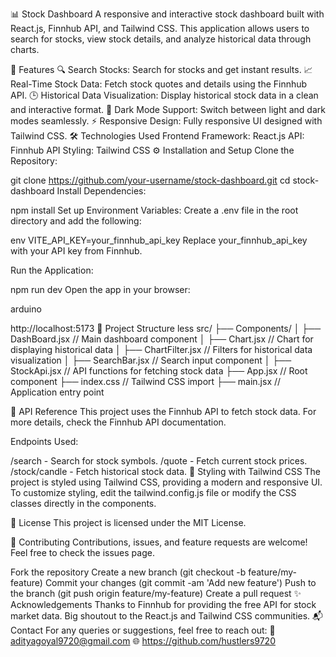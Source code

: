 📊 Stock Dashboard
A responsive and interactive stock dashboard built with React.js, Finnhub API, and Tailwind CSS. This application allows users to search for stocks, view stock details, and analyze historical data through charts.

🚀 Features
🔍 Search Stocks: Search for stocks and get instant results.
📈 Real-Time Stock Data: Fetch stock quotes and details using the Finnhub API.
🕒 Historical Data Visualization: Display historical stock data in a clean and interactive format.
🌙 Dark Mode Support: Switch between light and dark modes seamlessly.
⚡ Responsive Design: Fully responsive UI designed with Tailwind CSS.
🛠️ Technologies Used
Frontend Framework: React.js
API: Finnhub API
Styling: Tailwind CSS
⚙️ Installation and Setup
Clone the Repository:

git clone https://github.com/your-username/stock-dashboard.git
cd stock-dashboard
Install Dependencies:


npm install
Set up Environment Variables: Create a .env file in the root directory and add the following:

env
VITE_API_KEY=your_finnhub_api_key
Replace your_finnhub_api_key with your API key from Finnhub.

Run the Application:

npm run dev
Open the app in your browser:

arduino

http://localhost:5173
📂 Project Structure
less
src/
├── Components/
│   ├── DashBoard.jsx       // Main dashboard component
│   ├── Chart.jsx           // Chart for displaying historical data
│   ├── ChartFilter.jsx     // Filters for historical data visualization
│   ├── SearchBar.jsx       // Search input component
│   ├── StockApi.jsx        // API functions for fetching stock data
├── App.jsx                 // Root component
├── index.css               // Tailwind CSS import
├── main.jsx                // Application entry point

📑 API Reference
This project uses the Finnhub API to fetch stock data.
For more details, check the Finnhub API documentation.

Endpoints Used:

/search - Search for stock symbols.
/quote - Fetch current stock prices.
/stock/candle - Fetch historical stock data.
🎨 Styling with Tailwind CSS
The project is styled using Tailwind CSS, providing a modern and responsive UI.
To customize styling, edit the tailwind.config.js file or modify the CSS classes directly in the components.

📜 License
This project is licensed under the MIT License.

🤝 Contributing
Contributions, issues, and feature requests are welcome!
Feel free to check the issues page.

Fork the repository
Create a new branch (git checkout -b feature/my-feature)
Commit your changes (git commit -am 'Add new feature')
Push to the branch (git push origin feature/my-feature)
Create a pull request
✨ Acknowledgements
Thanks to Finnhub for providing the free API for stock market data.
Big shoutout to the React.js and Tailwind CSS communities.
📬 Contact
For any queries or suggestions, feel free to reach out:
📧 adityagoyal9720@gmail.com
🌐 https://github.com/hustlers9720







